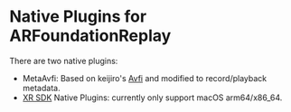 # Native Plugins for ARFoundationReplay

There are two native plugins:  

- MetaAvfi: Based on keijiro's [Avfi](https://github.com/keijiro/Avfi) and modified to record/playback metadata.
- [XR SDK](https://docs.unity3d.com/Manual/xr-sdk.html) Native Plugins: currently only support macOS arm64/x86_64.
